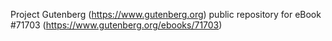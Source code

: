 Project Gutenberg (https://www.gutenberg.org) public repository
for eBook #71703 (https://www.gutenberg.org/ebooks/71703)
